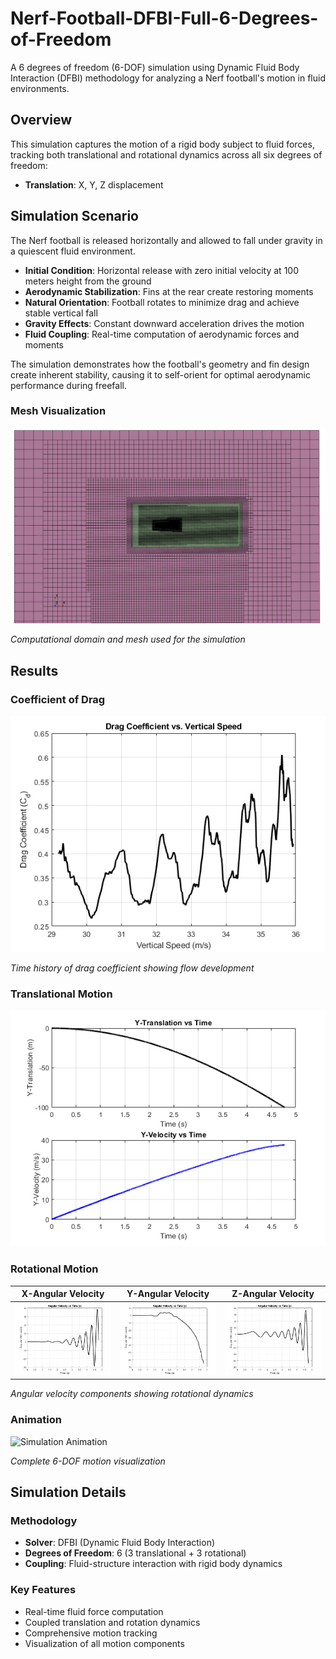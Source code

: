 # Nerf-Football-DFBI-Full-6-Degrees-of-Freedom

A 6 degrees of freedom (6-DOF) simulation using Dynamic Fluid Body Interaction (DFBI) methodology for analyzing a Nerf football's motion in fluid environments.

## Overview

This simulation captures the motion of a rigid body subject to fluid forces, tracking both translational and rotational dynamics across all six degrees of freedom:
- **Translation**: X, Y, Z displacement

## Simulation Scenario

The Nerf football is released horizontally and allowed to fall under gravity in a quiescent fluid environment.

- **Initial Condition**: Horizontal release with zero initial velocity at 100 meters height from the ground
- **Aerodynamic Stabilization**: Fins at the rear create restoring moments
- **Natural Orientation**: Football rotates to minimize drag and achieve stable vertical fall
- **Gravity Effects**: Constant downward acceleration drives the motion
- **Fluid Coupling**: Real-time computation of aerodynamic forces and moments

The simulation demonstrates how the football's geometry and fin design create inherent stability, causing it to self-orient for optimal aerodynamic performance during freefall.

### Mesh Visualization
![Computational Mesh](Mesh.png)

*Computational domain and mesh used for the simulation*

## Results

### Coefficient of Drag
![Drag Coefficient](CD.png)

*Time history of drag coefficient showing flow development*

### Translational Motion
![Translation and Velocity](TranslationVelocity.png)

### Rotational Motion
| X-Angular Velocity | Y-Angular Velocity | Z-Angular Velocity |
|:--:|:--:|:--:|
| ![X Angular Velocity](XangularVelocity.png) | ![Y Angular Velocity](YangularVelocity.png) | ![Z Angular Velocity](ZangularVelocity.png) |

*Angular velocity components showing rotational dynamics*

### Animation
![Simulation Animation](NerforNothing.gif)

*Complete 6-DOF motion visualization*

## Simulation Details

### Methodology
- **Solver**: DFBI (Dynamic Fluid Body Interaction)
- **Degrees of Freedom**: 6 (3 translational + 3 rotational)
- **Coupling**: Fluid-structure interaction with rigid body dynamics

### Key Features
- Real-time fluid force computation
- Coupled translation and rotation dynamics
- Comprehensive motion tracking
- Visualization of all motion components


